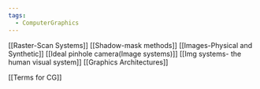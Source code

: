 ```yaml
---
tags:
  - ComputerGraphics
---
```



[[Raster-Scan Systems]]
[[Shadow-mask methods]]
[[Images-Physical and Synthetic]]
[[Ideal pinhole camera(Image systems)]]
[[Img systems- the human visual system]]
[[Graphics Architectures]]




[[Terms for CG]]
